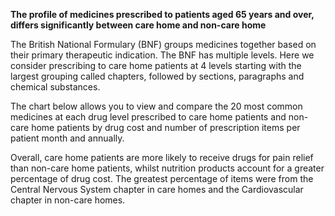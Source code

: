 __The profile of medicines prescribed to patients aged 65 years and over, differs significantly between care home and non-care home__

The British National Formulary (BNF) groups medicines together based on their primary therapeutic indication. The BNF has multiple levels. Here we consider prescribing to care home patients at 4 levels starting with the largest grouping called chapters, followed by sections, paragraphs and chemical substances.

The chart below allows you to view and compare the 20 most common medicines at each drug level prescribed to care home patients and non-care home patients by drug cost and number of prescription items per patient month and annually.

Overall, care home patients are more likely to receive drugs for pain relief than non-care home patients, whilst nutrition products account for a greater percentage of drug cost. The greatest percentage of items were from the Central Nervous System chapter in care homes and the Cardiovascular chapter in non-care homes.
